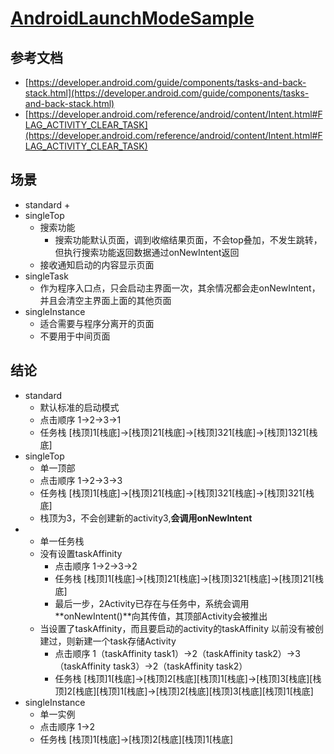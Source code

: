 # [AndroidLaunchModeSample](https://github.com/ronghao/AndroidLaunchModeSample)


## 参考文档
+ [https://developer.android.com/guide/components/tasks-and-back-stack.html](https://developer.android.com/guide/components/tasks-and-back-stack.html)
+ [https://developer.android.com/reference/android/content/Intent.html#FLAG_ACTIVITY_CLEAR_TASK](https://developer.android.com/reference/android/content/Intent.html#FLAG_ACTIVITY_CLEAR_TASK)


## 场景
+ standard
    + 
+ singleTop
    + 搜索功能
        + 搜索功能默认页面，调到收缩结果页面，不会top叠加，不发生跳转，但执行搜索功能返回数据通过onNewIntent返回
    + 接收通知启动的内容显示页面
+ singleTask
    + 作为程序入口点，只会启动主界面一次，其余情况都会走onNewIntent，并且会清空主界面上面的其他页面
+ singleInstance
    + 适合需要与程序分离开的页面
    + 不要用于中间页面

## 结论

+ standard 
	+ 默认标准的启动模式
	+ 点击顺序 1->2->3->1
	+ 任务栈  [栈顶]1[栈底]->[栈顶]21[栈底]->[栈顶]321[栈底]->[栈顶]1321[栈底]
+ singleTop
	+ 单一顶部
	+ 点击顺序 1->2->3->3
	+ 任务栈  [栈顶]1[栈底]->[栈顶]21[栈底]->[栈顶]321[栈底]->[栈顶]321[栈底]
	+ 栈顶为3，不会创建新的activity3,**会调用onNewIntent**
+ 
	+ 单一任务栈
	+ 没有设置taskAffinity
		+ 点击顺序 1->2->3->2
		+ 任务栈  [栈顶]1[栈底]->[栈顶]21[栈底]->[栈顶]321[栈底]->[栈顶]21[栈底]
		+ 最后一步，2Activity已存在与任务中，系统会调用 **onNewIntent()**向其传值，其顶部Activity会被推出
	+ 当设置了taskAffinity，而且要启动的activity的taskAffinity 以前没有被创建过，则新建一个task存储Activity
		+ 点击顺序 1（taskAffinity  task1）->2（taskAffinity  task2）->3（taskAffinity  task3）->2（taskAffinity  task2）
		+ 任务栈  [栈顶]1[栈底]->[栈顶]2[栈底][栈顶]1[栈底]->[栈顶]3[栈底][栈顶]2[栈底][栈顶]1[栈底]->[栈顶]2[栈底][栈顶]3[栈底][栈顶]1[栈底]
+ singleInstance
	+ 单一实例
	+ 点击顺序 1->2
	+ 任务栈  [栈顶]1[栈底]->[栈顶]2[栈底][栈顶]1[栈底]